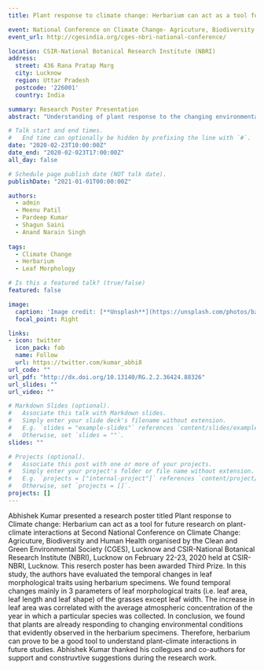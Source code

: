 ```yaml
---
title: Plant response to climate change: Herbarium can act as a tool for future research on plant-climate interactions

event: National Conference on Climate Change- Agricuture, Biodiversity and Human Health
event_url: http://cgesindia.org/cges-nbri-national-conference/

location: CSIR-National Botanical Research Institute (NBRI)
address:
  street: 436 Rana Pratap Marg
  city: Lucknow
  region: Uttar Pradesh
  postcode: '226001'
  country: India

summary: Research Poster Presentation
abstract: "Understanding of plant response to the changing environmental conditions are of central importance for biodiversity conservation. In this study, we evaluated the temporal changes in leaf morphological traits using herbarium specimens. We found temporal changes mainly in 3 parameters of leaf morphological traits (i.e. leaf area, leaf length and leaf shape) of the grasses except leaf width. The increase in leaf area was correlated with the average atmospheric CO2 concentration of the year in which a particular species was collected. In conclusion, we found that plants are already responding to changing environmental conditions that evidently observed in the herbarium specimens. Therefore, herbarium can prove to be a good tool to understand plant-climate interactions in future studies."

# Talk start and end times.
#   End time can optionally be hidden by prefixing the line with `#`.
date: "2020-02-23T10:00:00Z"
date_end: "2020-02-023T17:00:00Z"
all_day: false

# Schedule page publish date (NOT talk date).
publishDate: "2021-01-01T00:00:00Z"

authors:
  - admin
  - Meenu Patil
  - Pardeep Kumar
  - Shagun Saini
  - Anand Narain Singh
  
tags:
  - Climate Change
  - Herbarium
  - Leaf Morphology

# Is this a featured talk? (true/false)
featured: false

image:
  caption: 'Image credit: [**Unsplash**](https://unsplash.com/photos/bzdhc5b3Bxs)'
  focal_point: Right

links:
- icon: twitter
  icon_pack: fab
  name: Follow
  url: https://twitter.com/kumar_abhi8
url_code: ""
url_pdf: "http://dx.doi.org/10.13140/RG.2.2.36424.88326"
url_slides: ""
url_video: ""

# Markdown Slides (optional).
#   Associate this talk with Markdown slides.
#   Simply enter your slide deck's filename without extension.
#   E.g. `slides = "example-slides"` references `content/slides/example-slides.md`.
#   Otherwise, set `slides = ""`.
slides: ""

# Projects (optional).
#   Associate this post with one or more of your projects.
#   Simply enter your project's folder or file name without extension.
#   E.g. `projects = ["internal-project"]` references `content/project/deep-learning/index.md`.
#   Otherwise, set `projects = []`.
projects: []
---
```


Abhishek Kumar presented a research poster titled Plant response to Climate change: Herbarium can act as a tool for future research on plant-climate interactions at Second National Conference on Climate Change: Agricuture, Biodiversity and Human Health organised by the Clean and Green Environmental Society (CGES), Lucknow and CSIR-National Botanical Research Institute (NBRI), Lucknow on February 22-23, 2020 held at CSIR-NBRI, Lucknow. This reserch poster has been awarded Third Prize. In this study, the authors have evaluated the temporal changes in leaf morphological traits using herbarium specimens. We found temporal changes mainly in 3 parameters of leaf morphological traits (i.e. leaf area, leaf length and leaf shape) of the grasses except leaf width. The increase in leaf area was correlated with the average atmospheric  concentration of the year in which a particular species was collected. In conclusion, we found that plants are already responding to changing environmental conditions that evidently observed in the herbarium specimens. Therefore, herbarium can prove to be a good tool to understand plant-climate interactions in future studies. Abhishek Kumar thanked his collegues and co-authors for support and construvtive suggestions during the research work.
